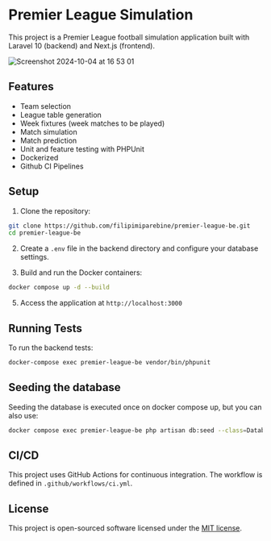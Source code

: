 # Premier League Simulation

This project is a Premier League football simulation application built with Laravel 10 (backend) and Next.js (frontend).

![Screenshot 2024-10-04 at 16 53 01](https://github.com/user-attachments/assets/a9cbe8ee-061e-43a8-8388-28750337840b)

## Features

- Team selection
- League table generation
- Week fixtures (week matches to be played)
- Match simulation
- Match prediction
- Unit and feature testing with PHPUnit
- Dockerized
- Github CI Pipelines

## Setup

1. Clone the repository:

```bash
git clone https://github.com/filipimiparebine/premier-league-be.git
cd premier-league-be
```

2. Create a `.env` file in the backend directory and configure your database settings.

3. Build and run the Docker containers:

```bash
docker compose up -d --build
```

5. Access the application at `http://localhost:3000`

## Running Tests

To run the backend tests:

```bash
docker-compose exec premier-league-be vendor/bin/phpunit
```

## Seeding the database

Seeding the database is executed once on docker compose up, but you can also use:

```bash
docker compose exec premier-league-be php artisan db:seed --class=DatabaseSeeder
```

## CI/CD

This project uses GitHub Actions for continuous integration. The workflow is defined in `.github/workflows/ci.yml`.

## License

This project is open-sourced software licensed under the [MIT license](https://opensource.org/licenses/MIT).
